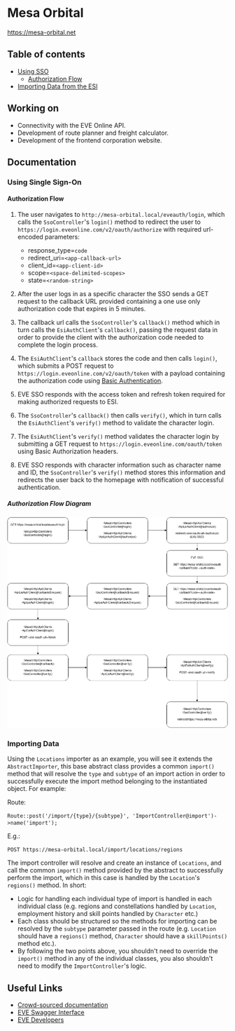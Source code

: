 # Mesa Orbital

https://mesa-orbital.net

## Table of contents

* [Using SSO](#using-single-sign-on)
  * [Authorization Flow](#authorization-flow)
* [Importing Data from the ESI](#importing-data)

## Working on
* Connectivity with the EVE Online API.
* Development of route planner and freight calculator.
* Development of the frontend corporation website.

## Documentation

### Using Single Sign-On

#### Authorization Flow

1. The user navigates to `http://mesa-orbital.local/eveauth/login`, which calls the `SsoController`'s `login()`
method to redirect the user to `https://login.eveonline.com/v2/oauth/authorize` with required url-encoded parameters:
    - response_type=`code`
    - redirect_uri=`<app-callback-url>`
    - client_id=`<app-client-id>`
    - scope=`<space-delimited-scopes>`
    - state=`<random-string>`
    
2. After the user logs in as a specific character the SSO sends a GET request to the callback URL provided containing a
one use only authorization code that expires in 5 minutes.

3. The callback url calls the `SsoController`'s `callback()` method which in turn calls the `EsiAuthClient`'s `callback()`,
passing the request data in order to provide the client with the authorization code needed to complete the login process.

4. The `EsiAuthClient`'s `callback` stores the code and then calls `login()`, which submits a POST request to
`https://login.eveonline.com/v2/oauth/token` with a payload containing the authorization code using
[Basic Authentication](https://swagger.io/docs/specification/authentication/basic-authentication/).

5. EVE SSO responds with the access token and refresh token required for making authorized requests to ESI.

6. The `SsoController`'s `callback()` then calls `verify()`, which in turn calls the `EsiAuthClient`'s `verify()` method
to validate the character login.

7. The `EsiAuthClient`'s `verify()` method validates the character login by submitting a GET request to
`https://login.eveonline.com/oauth/token` using Basic Authorization headers.

8. EVE SSO responds with character information such as character name and ID, the `SsoController`'s `verify()` method
stores this information and redirects the user back to the homepage with notification of successful authentication.


##### Authorization Flow Diagram

![EVE SSO Flow](resources/images/eve-sso-flow.png)


### Importing Data

Using the `Locations` importer as an example, you will see it extends the `AbstractImporter`, this base abstract class provides a common `import()` method that will resolve the `type` and `subtype` of an import action in order to successfully execute the import method belonging to the instantiated object. For example:

Route:
```
Route::post('/import/{type}/{subtype}', 'ImportController@import')->name('import');
```

E.g.:
```
POST https://mesa-orbital.local/import/locations/regions
```

The import controller will resolve and create an instance of `Locations`, and call the common `import()` method provided by the abstract to successfully perform the import, which in this case is handled by the `Location`'s `regions()` method. In short:

* Logic for handling each individual type of import is handled in each individual class (e.g. regions and constellations handled by `Location`, employment history and skill points handled by `Character` etc.)
* Each class should be structured so the methods for importing can be resolved by the `subtype` parameter passed in the route  (e.g. `Location` should have a `regions()` method, `Character` should have a `skillPoints()` method etc.).
* By following the two points above, you shouldn't need to override the `import()` method in any of the individual classes, you also shouldn't need to modify the `ImportController`'s logic.

## Useful Links

* [Crowd-sourced documentation](https://docs.esi.evetech.net/)
* [EVE Swagger Interface](https://esi.evetech.net/ui/)
* [EVE Developers](https://developers.eveonline.com/)


